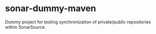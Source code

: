 # sonar-dummy-maven

 Dummy project for testing synchronization of private/public repositories within SonarSource.
